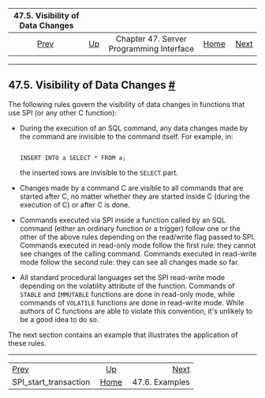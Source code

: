 <!--?xml version="1.0" encoding="UTF-8" standalone="no"?-->

|                 47.5. Visibility of Data Changes                |                                                           |                                          |                                                       |                                             |
| :-------------------------------------------------------------: | :-------------------------------------------------------- | :--------------------------------------: | ----------------------------------------------------: | ------------------------------------------: |
| [Prev](spi-spi-start-transaction.html "SPI_start_transaction")  | [Up](spi.html "Chapter 47. Server Programming Interface") | Chapter 47. Server Programming Interface | [Home](index.html "PostgreSQL 17devel Documentation") |  [Next](spi-examples.html "47.6. Examples") |

***

## 47.5. Visibility of Data Changes [#](#SPI-VISIBILITY)

The following rules govern the visibility of data changes in functions that use SPI (or any other C function):

* During the execution of an SQL command, any data changes made by the command are invisible to the command itself. For example, in:

    ```

    INSERT INTO a SELECT * FROM a;
    ```

    the inserted rows are invisible to the `SELECT` part.

* Changes made by a command C are visible to all commands that are started after C, no matter whether they are started inside C (during the execution of C) or after C is done.

* Commands executed via SPI inside a function called by an SQL command (either an ordinary function or a trigger) follow one or the other of the above rules depending on the read/write flag passed to SPI. Commands executed in read-only mode follow the first rule: they cannot see changes of the calling command. Commands executed in read-write mode follow the second rule: they can see all changes made so far.

* All standard procedural languages set the SPI read-write mode depending on the volatility attribute of the function. Commands of `STABLE` and `IMMUTABLE` functions are done in read-only mode, while commands of `VOLATILE` functions are done in read-write mode. While authors of C functions are able to violate this convention, it's unlikely to be a good idea to do so.

The next section contains an example that illustrates the application of these rules.

***

|                                                                 |                                                           |                                             |
| :-------------------------------------------------------------- | :-------------------------------------------------------: | ------------------------------------------: |
| [Prev](spi-spi-start-transaction.html "SPI_start_transaction")  | [Up](spi.html "Chapter 47. Server Programming Interface") |  [Next](spi-examples.html "47.6. Examples") |
| SPI\_start\_transaction                                         |   [Home](index.html "PostgreSQL 17devel Documentation")   |                              47.6. Examples |
